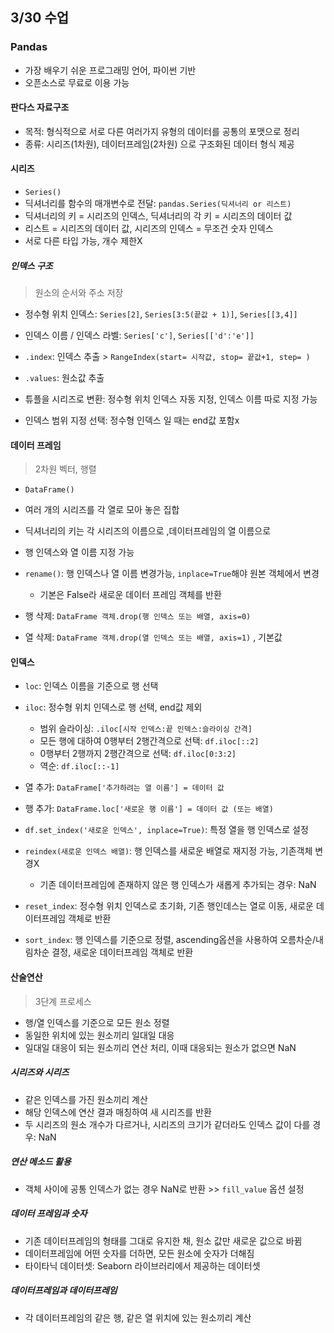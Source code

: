 ## 3/30 수업

### Pandas

* 가장 배우기 쉬운 프로그래밍 언어, 파이썬 기반
* 오픈소스로 무료로 이용 가능



#### 판다스 자료구조

* 목적: 형식적으로 서로 다른 여러가지 유형의 데이터를 공통의 포맷으로 정리
* 종류: 시리즈(1차원), 데이터프레임(2차원) 으로 구조화된 데이터 형식 제공



#### 시리즈 

* `Series()`
* 딕셔너리를 함수의 매개변수로 전달: `pandas.Series(딕셔너리 or 리스트)`
* 딕셔너리의 키 = 시리즈의 인덱스, 딕셔너리의 각 키 = 시리즈의 데이터 값
* 리스트 = 시리즈의 데이터 값, 시리즈의 인덱스 = 무조건 숫자 인덱스
* 서로 다른 타입 가능, 개수 제한X



##### 인덱스 구조

> 원소의 순서와 주소 저장

* 정수형 위치 인덱스: `Series[2]`, `Series[3:5(끝값 + 1)]`, `Series[[3,4]]`
* 인덱스 이름 / 인덱스 라벨: `Series['c']`, `Series[['d':'e']]`

* `.index`: 인덱스 추출  > `RangeIndex(start= 시작값, stop= 끝값+1, step= )`
* `.values`: 원소값 추출

* 튜플을 시리즈로 변환: 정수형 위치 인덱스 자동 지정, 인덱스 이름 따로 지정 가능
* 인덱스 범위 지정 선택: 정수형 인덱스 일 때는 end값 포함x



#### 데이터 프레임

> 2차원 벡터, 행렬

* `DataFrame()`

* 여러 개의 시리즈를 각 열로 모아 놓은 집합
* 딕셔너리의 키는 각 시리즈의 이름으로 ,데이터프레임의 열 이름으로
* 행 인덱스와 열 이름 지정 가능

* `rename()`: 행 인덱스나 열 이름 변경가능, `inplace=True`해야 원본 객체에서 변경
  * 기본은 False라 새로운 데이터 프레임 객체를 반환
* 행 삭제: `DataFrame 객체.drop(행 인덱스 또는 배열, axis=0)`
* 열 삭제: `DataFrame 객체.drop(열 인덱스 또는 배열, axis=1)` , 기본값



#### 인덱스

* `loc`: 인덱스 이름을 기준으로 행 선택

* `iloc`: 정수형 위치 인덱스로 행 선택, end값 제외

  * 범위 슬라이싱: `.iloc[시작 인덱스:끝 인덱스:슬라이싱 간격]`
  * 모든 행에 대하여 0행부터 2행간격으로 선택: `df.iloc[::2]`
  * 0행부터 2행까지 2행간격으로 선택: `df.iloc[0:3:2]`
  * 역순: `df.iloc[::-1]`

  

* 열 추가: `DataFrame['추가하려는 열 이름'] = 데이터 값`

* 행 추가: `DataFrame.loc['새로운 행 이름'] = 데이터 값 (또는 배열)`



* `df.set_index('새로운 인덱스', inplace=True)`: 특정 열을 행 인덱스로 설정
* `reindex(새로운 인덱스 배열)`: 행 인덱스를 새로운 배열로 재지정 가능, 기존객체 변경X
  * 기존 데이터프레임에 존재하지 않은 행 인덱스가 새롭게 추가되는 경우: NaN
* `reset_index`: 정수형 위치 인덱스로 초기화, 기존 행인데스는 열로 이동, 새로운 데이터프레임 객체로 반환
* `sort_index`: 행 인덱스를 기준으로 정렬, ascending옵션을 사용하여 오름차순/내림차순 결정, 새로운 데이터프레임 객체로 반환



#### 산술연산

> 3단계 프로세스

* 행/열 인덱스를 기준으로 모든 원소 정렬
* 동일한 위치에 있는 원소끼리 일대일 대응
* 일대일 대응이 되는 원소끼리 연산 처리, 이때 대응되는 원소가 없으면 NaN



##### 시리즈와 시리즈

* 같은 인덱스를 가진 원소끼리 계산
* 해당 인덱스에 연산 결과 매칭하여 새 시리즈를 반환
* 두 시리즈의 원소 개수가 다르거나, 시리즈의 크기가 같더라도 인덱스 값이 다를 경우: NaN



##### 연산 메소드 활용

* 객체 사이에 공통 인덱스가 없는 경우 NaN로 반환 >> `fill_value` 옵션 설정





##### 데이터 프레임과 숫자

* 기존 데이터프레임의 형태를 그대로 유지한 채, 원소 값만 새로운 값으로 바뀜
* 데이터프레임에 어떤 숫자를 더하면, 모든 원소에 숫자가 더해짐
* 타이타닉 데이터셋: Seaborn 라이브러리에서 제공하는 데이터셋



##### 데이터프레임과 데이터프레임

* 각 데이터프레임의 같은 행, 같은 열 위치에 있는 원소끼리 계산